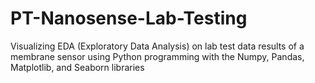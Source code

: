 # PT-Nanosense-Lab-Testing

Visualizing EDA (Exploratory Data Analysis) on lab test data results of a membrane sensor using Python programming with the Numpy, Pandas, Matplotlib, and Seaborn libraries
